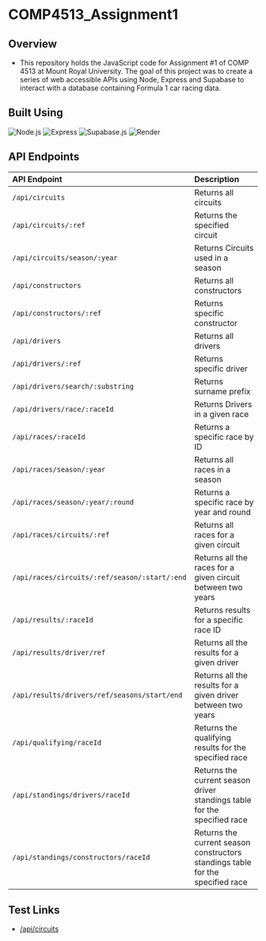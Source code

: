 # COMP4513_Assignment1

## Overview

* This repository holds the JavaScript code for Assignment #1 of COMP 4513 at Mount Royal University. The goal of this project was to create a series of web accessible APIs using Node, Express and Supabase to interact with a database containing Formula 1 car racing data.

## Built Using

![Node.js](https://img.shields.io/badge/Node.js-22.12.0-red)
![Express](https://img.shields.io/badge/Express-4.21.2-orange)
![Supabase.js](https://img.shields.io/badge/Supabase.js-2.48.1-green)
![Render](https://img.shields.io/badge/Deployed%20on-Render.com-blue)

## API Endpoints

| API Endpoint                      | Description                                                                                         |
| :-------------------------------- | :-------------------------------------------------------------------------------------------------- |
| `/api/circuits`                       | Returns all circuits                                                                            |
| `/api/circuits/:ref`                  | Returns the specified circuit                                                                   |
| `/api/circuits/season/:year`              | Returns Circuits used in a season                                                           |
| `/api/constructors` | Returns all constructors                                                                                          |
| `/api/constructors/:ref`                    | Returns specific constructor                                                              |
| `/api/drivers`                       | Returns all drivers                                                                              |
| `/api/drivers/:ref`                       | Returns specific driver                                                                     |
| `/api/drivers/search/:substring`                       | Returns surname prefix                                                         |
| `/api/drivers/race/:raceId`                       | Returns Drivers in a given race                                                     |
| `/api/races/:raceId`                       | Returns a specific race by ID                                                              |
| `/api/races/season/:year`                       | Returns all races in a season                                                         |
| `/api/races/season/:year/:round`                       | Returns a specific race by year and round                                      |
| `/api/races/circuits/:ref`                       | Returns all races for a given circuit                                                |
| `/api/races/circuits/:ref/season/:start/:end`                       | Returns all the races for a given circuit between two years       |
| `/api/results/:raceId`                       | Returns results for a specific race ID                                                   |
| `/api/results/driver/ref`                       | Returns all the results for a given driver                                            |
| `/api/results/drivers/ref/seasons/start/end`                       | Returns all the results for a given driver between two years       |
| `/api/qualifying/raceId`                       | Returns the qualifying results for the specified race                                  |
| `/api/standings/drivers/raceId`                       | Returns the current season driver standings table for the specified race        |
| `/api/standings/constructors/raceId`            | Returns the current season constructors standings table for the specified race        |

## Test Links

- [/api/circuits](https://comp4513-asg1-s2mk.onrender.com/api/circuits)

